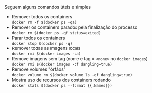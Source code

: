 Seguem alguns comandos úteis e simples

-   Remover todos os containers  
`docker rm -f $(docker ps -qa)`
-   Remover os containers parados pela finalização do processo  
`docker rm $(docker ps -qf status=exited)`
-   Parar todos os containers  
`docker stop $(docker ps -q)`
-   Remover todas as imagens locais  
`docker rmi $(docker images -qa)`
-   Remove imagens sem tag (nome e tag = `<none>` no `docker images`)  
`docker rmi $(docker images -qf dangling=true)`
-   Remove volumes "órfãos"  
`docker volume rm $(docker volume ls -qf dangling=true)`
-   Mostra uso de recursos dos containers rodando  
`docker stats $(docker ps --format {{.Names}})`
